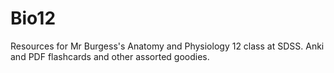 # Bio12
Resources for Mr Burgess's Anatomy and Physiology 12 class at SDSS. Anki and PDF flashcards and other assorted goodies.
